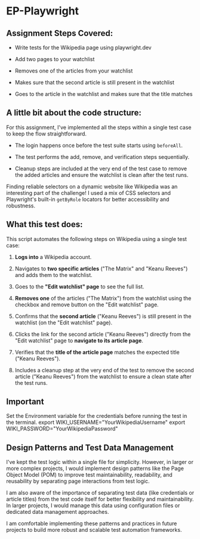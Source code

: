 # EP-Playwright


## Assignment Steps Covered:

* Write tests for the Wikipedia page using playwright.dev

* Add two pages to your watchlist

* Removes one of the articles from your watchlist

* Makes sure that the second article is still present in the watchlist

* Goes to the article in the watchlist and makes sure that the title matches

## A little bit about the code structure:

For this assignment, I've implemented all the steps within a single test case to keep the flow straightforward.

* The login happens once before the test suite starts using `beforeAll`.

* The test performs the add, remove, and verification steps sequentially.

* Cleanup steps are included at the very end of the test case to remove the added articles and ensure the watchlist is clean after the test runs.

Finding reliable selectors on a dynamic website like Wikipedia was an interesting part of the challenge! I used a mix of CSS selectors and Playwright's built-in `getByRole` locators for better accessibility and robustness.


## What this test does:

This script automates the following steps on Wikipedia using a single test case:

1. **Logs into** a Wikipedia account.

2. Navigates to **two specific articles** ("The Matrix" and "Keanu Reeves") and adds them to the watchlist.

3. Goes to the **"Edit watchlist" page** to see the full list.

4. **Removes one** of the articles ("The Matrix") from the watchlist using the checkbox and remove button on the "Edit watchlist" page.

5. Confirms that the **second article** ("Keanu Reeves") is still present in the watchlist (on the "Edit watchlist" page).

6. Clicks the link for the second article ("Keanu Reeves") directly from the "Edit watchlist" page to **navigate to its article page**.

7. Verifies that the **title of the article page** matches the expected title ("Keanu Reeves").

8. Includes a cleanup step at the very end of the test to remove the second article ("Keanu Reeves") from the watchlist to ensure a clean state after the test runs.


## Important
 Set the Environment variable for the credentials before running the test in the terminal.
   export WIKI_USERNAME="YourWikipediaUsername"
   export WIKI_PASSWORD="YourWikipediaPassword"

## Design Patterns and Test Data Management
 I've kept the test logic within a single file for simplicity. However, in larger or more complex projects, I would implement design patterns like the Page Object Model (POM) to improve test maintainability, readability, and reusability by separating page interactions from test logic.

I am also aware of the importance of separating test data (like credentials or article titles) from the test code itself for better flexibility and maintainability. In larger projects, I would manage this data using configuration files or dedicated data management approaches.

I am comfortable implementing these patterns and practices in future projects to build more robust and scalable test automation frameworks.